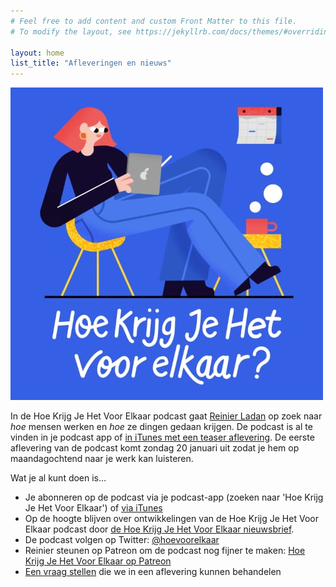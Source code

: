 ```yaml
---
# Feel free to add content and custom Front Matter to this file.
# To modify the layout, see https://jekyllrb.com/docs/themes/#overriding-theme-defaults

layout: home
list_title: "Afleveringen en nieuws"
---
```


<div class="cover-artwork">
  <img src="/assets/images/HKJHVEK-500px.jpg">
</div>

In de Hoe Krijg Je Het Voor Elkaar podcast gaat [Reinier Ladan](https://reinier.io) op zoek naar _hoe_ mensen werken en _hoe_ ze dingen gedaan krijgen. De podcast is al te vinden in je podcast app of [in iTunes met een teaser aflevering](https://itunes.apple.com/nl/podcast/hoe-krijg-je-het-voor-elkaar/id1446011449?l=nl). De eerste aflevering van de podcast komt zondag 20 januari uit zodat je hem op maandagochtend naar je werk kan luisteren.

Wat je al kunt doen is…

- Je abonneren op de podcast via je podcast-app (zoeken naar 'Hoe Krijg Je Het Voor Elkaar') of [via iTunes](https://itunes.apple.com/nl/podcast/hoe-krijg-je-het-voor-elkaar/id1446011449?l=nl)
- Op de hoogte blijven over ontwikkelingen van de Hoe Krijg Je Het Voor Elkaar podcast door [de Hoe Krijg Je Het Voor Elkaar nieuwsbrief](/nieuwsbrief/).
- De podcast volgen op Twitter: [@hoevoorelkaar](https://twitter.com/hoevoorelkaar)
- Reinier steunen op Patreon om de podcast nog fijner te maken: [Hoe Krijg Je Het Voor Elkaar op Patreon](http://patreon.com/reinier)
- [Een vraag stellen](/stel-een-vraag/) die we in een aflevering kunnen behandelen
